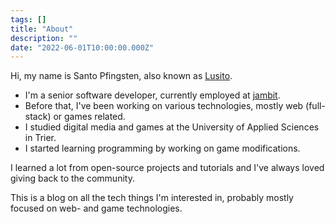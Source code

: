 ```yaml
---
tags: []
title: "About"
description: ""
date: "2022-06-01T10:00:00.000Z"
---
```


Hi, my name is Santo Pfingsten, also known as [Lusito](https://github.com/lusito/).

- I'm a senior software developer, currently employed at [jambit](https://www.jambit.com). 
- Before that, I've been working on various technologies, mostly web (full-stack) or games related.
- I studied digital media and games at the University of Applied Sciences in Trier.
- I started learning programming by working on game modifications.

I learned a lot from open-source projects and tutorials and I've always loved giving back to the community.

This is a blog on all the tech things I'm interested in, probably mostly focused on web- and game technologies.
